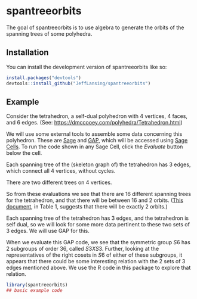 
<!-- index.md is generated from index.Rmd. Please edit that file -->

# spantreeorbits

<!-- badges: start -->
<!-- badges: end -->

The goal of spantreeorbits is to use algebra to generate the orbits of
the spanning trees of some polyhedra.

## Installation

You can install the development version of spantreeorbits like so:

``` r
install.packages("devtools")
devtools::install_github("JeffLansing/spantreeorbits")
```

## Example

Consider the tetrahedron, a self-dual polyhedron with 4 vertices, 4
faces, and 6 edges. (See:
<https://dmccooey.com/polyhedra/Tetrahedron.html>)

We will use some external tools to assemble some data concerning this
polyhedron. These are [Sage](https://www.sagemath.org/) and
[GAP](https://www.gap-system.org/), which will be accessed using [Sage
Cells](https://sagecell.sagemath.org/). To run the code shown in any
Sage Cell, click the *Evaluate* button below the cell.

<div>
<script src="https://sagecell.sagemath.org/static/embedded_sagecell.js" data-external="1"></script>
<script>sagecell.makeSagecell({"inputLocation": ".sage"});</script>
<link rel="stylesheet" type="text/css" href="https://sagecell.sagemath.org/static/sagecell_embed.css"  data-external="1">
<div class="sage">
  <script type="text/x-sage">
tet = graphs.TetrahedralGraph()
tet.relabel({0:1,1:2,2:3,3:4})
st = tet.spanning_trees()
for i,t in enumerate(st):
    print(t.edges(labels=False))
  </script>
</div>
</div>

Each spanning tree of the (skeleton graph of) the tetrahedron has 3
edges, which connect all 4 vertices, without cycles.

<div>
<script src="https://sagecell.sagemath.org/static/embedded_sagecell.js" data-external="1"></script>
<script>sagecell.makeSagecell({"inputLocation": ".sage"});</script>
<link rel="stylesheet" type="text/css" href="https://sagecell.sagemath.org/static/sagecell_embed.css"  data-external="1">
<div class="sage">
  <script type="text/x-sage">
t4 = graphs.trees(4)
for i,t in enumerate(t4):
    t.relabel({0:1,1:2,2:3,3:4})
    print(t.edges(labels=False))
print(*reps, sep = "', '")
  </script>
</div>
</div>

There are two different trees on 4 vertices.

So from these evaluations we see that there are 16 different spanning
trees for the tetrahedron, and that there will be between 16 and 2
orbits. ([This document](https://doi.org/10.1016/j.tcs.2024.114593), in
Table 1, suggests that there will be exactly 2 orbits.)

Each spanning tree of the tetrahedron has 3 edges, and the tetrahedron
is self dual, so we will look for some more data pertinent to these two
sets of 3 edges. We will use GAP for this.

<div>
<script src="https://sagecell.sagemath.org/static/embedded_sagecell.js" data-external="1"></script>
<div id="cell2">
<script type="text/x-sage">
s6 := SymmetricGroup(6);
ll6 := LowLayerSubgroups(s6,2);;Display(List(ll6, Order));
Print(StructureDescription(ll6[21]), ", ", StructureDescription(ll6[22]), "\n");
rc21 := RightTransversal(s6, ll6[21]);;
lrc := List(rc21, x -> ListPerm(x,6));;
for p in lrc do Print(p,"\n");; od;;
</script>
</div>
<script>
sagecell.makeSagecell({
inputLocation: '#cell2',
languages: ['gap'],
//Focus the editor
callback: function() {$('#cell2').find(".CodeMirror").get(0).CodeMirror.focus();}
});
</script>
</div>

When we evaluate this GAP code, we see that the symmetric group $S6$ has
2 subgroups of order 36, called $S3 X S3$. Further, looking at the
representatives of the right cosets in $S6$ of either of these
subgroups, it appears that there could be some interesting relation with
the 2 sets of 3 edges mentioned above. We use the R code in this package
to explore that relation.

``` r
library(spantreeorbits)
## basic example code
```
